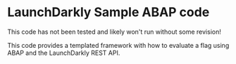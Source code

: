 # LaunchDarkly Sample ABAP code

This code has not been tested and likely won't run without some revision!

This code provides a templated framework with how to evaluate a flag using ABAP and the LaunchDarkly REST API.

